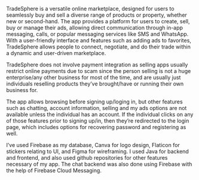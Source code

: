 TradeSphere is a versatile online marketplace, designed for users to seamlessly buy and sell a diverse range of products or property, whether new or second-hand. The app provides a platform for users to create, sell, buy or manage their ads, allowing direct communication through in-app messaging, calls, or popular messaging services like SMS and WhatsApp. With a user-friendly interface and features such as adding ads to favorites, TradeSphere allows people to connect, negotiate, and do their trade within a dynamic and user-driven marketplace. 

TradeSphere does not involve payment integration as selling apps usually restrict online payments due to scam since the person selling is not a huge enterprise/any other business for most of the time, and are usually just individuals reselling products they’ve brought/have or running their own business for. 

The app allows browsing before signing up/loging in, but other features such as chatting, account information, selling and my ads options are not available unless the individual has an account. If the individual clicks on any of those features prior to signing up/in, then they’re redirected to the login page, which includes options for recovering password and registering as well.

I’ve used Firebase as my database, Canva for logo design, Flaticon for stickers relating to UI, and Figma for wireframing. I used Java for backend and frontend, and also used github repositories for other features necessary of my app. The chat backend was also done using Firebase with the help of Firebase Cloud Messaging. 
